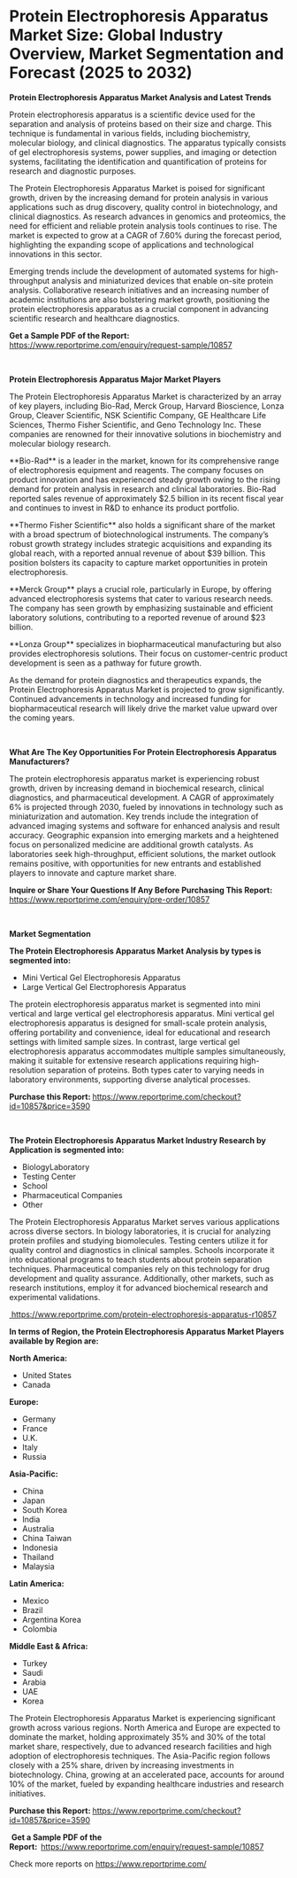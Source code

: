 <p><h1>Protein Electrophoresis Apparatus Market Size: Global Industry Overview, Market Segmentation and Forecast (2025 to 2032)</h1></p><p><strong>Protein Electrophoresis Apparatus Market Analysis and Latest Trends</strong></p>
<p><p>Protein electrophoresis apparatus is a scientific device used for the separation and analysis of proteins based on their size and charge. This technique is fundamental in various fields, including biochemistry, molecular biology, and clinical diagnostics. The apparatus typically consists of gel electrophoresis systems, power supplies, and imaging or detection systems, facilitating the identification and quantification of proteins for research and diagnostic purposes.</p><p>The Protein Electrophoresis Apparatus Market is poised for significant growth, driven by the increasing demand for protein analysis in various applications such as drug discovery, quality control in biotechnology, and clinical diagnostics. As research advances in genomics and proteomics, the need for efficient and reliable protein analysis tools continues to rise. The market is expected to grow at a CAGR of 7.60% during the forecast period, highlighting the expanding scope of applications and technological innovations in this sector. </p><p>Emerging trends include the development of automated systems for high-throughput analysis and miniaturized devices that enable on-site protein analysis. Collaborative research initiatives and an increasing number of academic institutions are also bolstering market growth, positioning the protein electrophoresis apparatus as a crucial component in advancing scientific research and healthcare diagnostics.</p></p>
<p><strong>Get a Sample PDF of the Report:&nbsp;</strong> <a href="https://www.reportprime.com/enquiry/request-sample/10857?utm_campaign=3022&utm_medium=2&utm_source=Github&utm_content=ia&utm_term=20032025&utm_id=protein-electrophoresis-apparatus">https://www.reportprime.com/enquiry/request-sample/10857</a></p>
<p>&nbsp;</p>
<p><strong>Protein Electrophoresis Apparatus Major Market Players</strong></p>
<p><p>The Protein Electrophoresis Apparatus Market is characterized by an array of key players, including Bio-Rad, Merck Group, Harvard Bioscience, Lonza Group, Cleaver Scientific, NSK Scientific Company, GE Healthcare Life Sciences, Thermo Fisher Scientific, and Geno Technology Inc. These companies are renowned for their innovative solutions in biochemistry and molecular biology research.</p><p>**Bio-Rad** is a leader in the market, known for its comprehensive range of electrophoresis equipment and reagents. The company focuses on product innovation and has experienced steady growth owing to the rising demand for protein analysis in research and clinical laboratories. Bio-Rad reported sales revenue of approximately $2.5 billion in its recent fiscal year and continues to invest in R&D to enhance its product portfolio.</p><p>**Thermo Fisher Scientific** also holds a significant share of the market with a broad spectrum of biotechnological instruments. The company’s robust growth strategy includes strategic acquisitions and expanding its global reach, with a reported annual revenue of about $39 billion. This position bolsters its capacity to capture market opportunities in protein electrophoresis.</p><p>**Merck Group** plays a crucial role, particularly in Europe, by offering advanced electrophoresis systems that cater to various research needs. The company has seen growth by emphasizing sustainable and efficient laboratory solutions, contributing to a reported revenue of around $23 billion.</p><p>**Lonza Group** specializes in biopharmaceutical manufacturing but also provides electrophoresis solutions. Their focus on customer-centric product development is seen as a pathway for future growth.</p><p>As the demand for protein diagnostics and therapeutics expands, the Protein Electrophoresis Apparatus Market is projected to grow significantly. Continued advancements in technology and increased funding for biopharmaceutical research will likely drive the market value upward over the coming years.</p></p>
<p>&nbsp;</p>
<p><strong>What Are The Key Opportunities For Protein Electrophoresis Apparatus Manufacturers?</strong></p>
<p><p>The protein electrophoresis apparatus market is experiencing robust growth, driven by increasing demand in biochemical research, clinical diagnostics, and pharmaceutical development. A CAGR of approximately 6% is projected through 2030, fueled by innovations in technology such as miniaturization and automation. Key trends include the integration of advanced imaging systems and software for enhanced analysis and result accuracy. Geographic expansion into emerging markets and a heightened focus on personalized medicine are additional growth catalysts. As laboratories seek high-throughput, efficient solutions, the market outlook remains positive, with opportunities for new entrants and established players to innovate and capture market share.</p></p>
<p><strong>Inquire or Share Your Questions If Any Before Purchasing This Report:</strong> <a href="https://www.reportprime.com/enquiry/pre-order/10857?utm_campaign=3022&utm_medium=2&utm_source=Github&utm_content=ia&utm_term=20032025&utm_id=protein-electrophoresis-apparatus">https://www.reportprime.com/enquiry/pre-order/10857</a></p>
<p>&nbsp;</p>
<p><strong>Market Segmentation</strong></p>
<p><strong>The Protein Electrophoresis Apparatus Market Analysis by types is segmented into:</strong></p>
<p><ul><li>Mini Vertical Gel Electrophoresis Apparatus</li><li>Large Vertical Gel Electrophoresis Apparatus</li></ul></p>
<p><p>The protein electrophoresis apparatus market is segmented into mini vertical and large vertical gel electrophoresis apparatus. Mini vertical gel electrophoresis apparatus is designed for small-scale protein analysis, offering portability and convenience, ideal for educational and research settings with limited sample sizes. In contrast, large vertical gel electrophoresis apparatus accommodates multiple samples simultaneously, making it suitable for extensive research applications requiring high-resolution separation of proteins. Both types cater to varying needs in laboratory environments, supporting diverse analytical processes.</p></p>
<p><strong>Purchase this Report:&nbsp;</strong><a href="https://www.reportprime.com/checkout?id=10857&price=3590&utm_campaign=3022&utm_medium=2&utm_source=Github&utm_content=ia&utm_term=20032025&utm_id=protein-electrophoresis-apparatus">https://www.reportprime.com/checkout?id=10857&price=3590</a></p>
<p>&nbsp;</p>
<p><strong>The Protein Electrophoresis Apparatus Market Industry Research by Application is segmented into:</strong></p>
<p><ul><li>BiologyLaboratory</li><li>Testing Center</li><li>School</li><li>Pharmaceutical Companies</li><li>Other</li></ul></p>
<p><p>The Protein Electrophoresis Apparatus Market serves various applications across diverse sectors. In biology laboratories, it is crucial for analyzing protein profiles and studying biomolecules. Testing centers utilize it for quality control and diagnostics in clinical samples. Schools incorporate it into educational programs to teach students about protein separation techniques. Pharmaceutical companies rely on this technology for drug development and quality assurance. Additionally, other markets, such as research institutions, employ it for advanced biochemical research and experimental validations.</p></p>
<p><a href="https://www.reportprime.com/protein-electrophoresis-apparatus-r10857?utm_campaign=3022&utm_medium=2&utm_source=Github&utm_content=ia&utm_term=20032025&utm_id=protein-electrophoresis-apparatus">&nbsp;https://www.reportprime.com/protein-electrophoresis-apparatus-r10857</a></p>
<p><strong>In terms of Region, the Protein Electrophoresis Apparatus Market Players available by Region are:</strong></p>
<p>
    <p> <strong> North America: </strong>
        <ul>
            <li>United States</li>
            <li>Canada</li>
        </ul>
        </p> 
    <p> <strong> Europe: </strong>
        <ul>
            <li>Germany</li>
            <li>France</li>
            <li>U.K.</li>
            <li>Italy</li>
            <li>Russia</li>
        </ul>
        </p> 
    <p> <strong> Asia-Pacific: </strong>
        <ul>
            <li>China</li>
            <li>Japan</li>
            <li>South Korea</li>
            <li>India</li>
            <li>Australia</li>
            <li>China Taiwan</li>
            <li>Indonesia</li>
            <li>Thailand</li>
            <li>Malaysia</li>
        </ul>
        </p> 
    <p> <strong> Latin America: </strong>
        <ul>
            <li>Mexico</li>
            <li>Brazil</li>
            <li>Argentina Korea</li>
            <li>Colombia</li>
        </ul>
        </p> 
    <p> <strong> Middle East & Africa: </strong>
        <ul>
            <li>Turkey</li>
            <li>Saudi</li>
            <li>Arabia</li>
            <li>UAE</li>
            <li>Korea</li>
        </ul>
    </p>
    </p>
<p><p>The Protein Electrophoresis Apparatus Market is experiencing significant growth across various regions. North America and Europe are expected to dominate the market, holding approximately 35% and 30% of the total market share, respectively, due to advanced research facilities and high adoption of electrophoresis techniques. The Asia-Pacific region follows closely with a 25% share, driven by increasing investments in biotechnology. China, growing at an accelerated pace, accounts for around 10% of the market, fueled by expanding healthcare industries and research initiatives.</p></p>
<p><strong>Purchase this Report: </strong><a href="https://www.reportprime.com/checkout?id=10857&price=3590&utm_campaign=3022&utm_medium=2&utm_source=Github&utm_content=ia&utm_term=20032025&utm_id=protein-electrophoresis-apparatus">https://www.reportprime.com/checkout?id=10857&price=3590</a></p>
<p>&nbsp;<strong>Get a Sample PDF of the Report:&nbsp;&nbsp;</strong><a href="https://www.reportprime.com/enquiry/request-sample/10857?utm_campaign=3022&utm_medium=2&utm_source=Github&utm_content=ia&utm_term=20032025&utm_id=protein-electrophoresis-apparatus">https://www.reportprime.com/enquiry/request-sample/10857</a></p>
<p><strong></strong></p>
<p>Check more reports on <a href="https://www.reportprime.com/?utm_campaign=3022&utm_medium=2&utm_source=Github&utm_content=ia&utm_term=20032025&utm_id=protein-electrophoresis-apparatus">https://www.reportprime.com/</a></p>